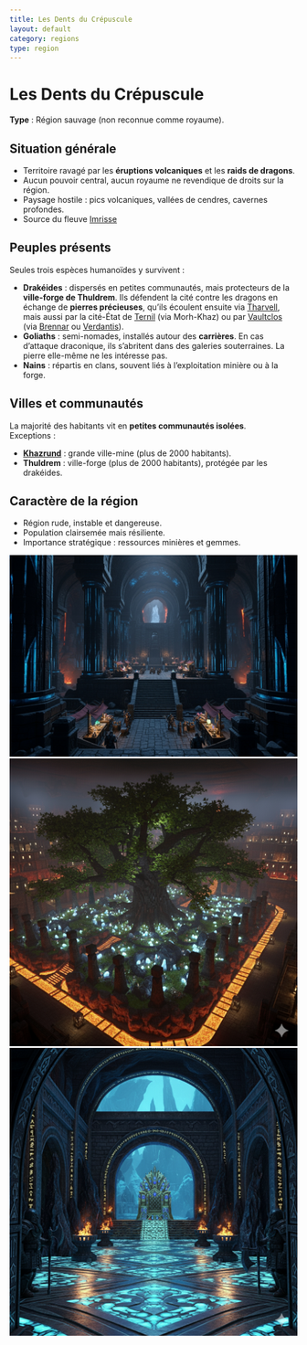 ```yaml
---
title: Les Dents du Crépuscule
layout: default
category: regions
type: region
---
```


# Les Dents du Crépuscule  

**Type** : Région sauvage (non reconnue comme royaume).  

## Situation générale  
- Territoire ravagé par les **éruptions volcaniques** et les **raids de dragons**.  
- Aucun pouvoir central, aucun royaume ne revendique de droits sur la région.  
- Paysage hostile : pics volcaniques, vallées de cendres, cavernes profondes.  
- Source du fleuve [Imrisse](../fleuves/imrisse.md)

## Peuples présents  
Seules trois espèces humanoïdes y survivent :  
- **Drakéides** : dispersés en petites communautés, mais protecteurs de la **ville-forge de Thuldrem**. Ils défendent la cité contre les dragons en échange de **pierres précieuses**, qu’ils écoulent ensuite via [Tharvell](../royaumes/tharvell.md), mais aussi par la cité-État de [Ternil](../villes/ternil.md) (via Morh-Khaz) ou par [Vaultclos](../royaumes/vaultclos.md) (via [Brennar](../villes/brennar.md) ou [Verdantis](../villes/verdantis.md)).  
- **Goliaths** : semi-nomades, installés autour des **carrières**. En cas d’attaque draconique, ils s’abritent dans des galeries souterraines. La pierre elle-même ne les intéresse pas.  
- **Nains** : répartis en clans, souvent liés à l’exploitation minière ou à la forge.  


## Villes et communautés  
La majorité des habitants vit en **petites communautés isolées**.  
Exceptions :  
- **[Khazrund](../villes/khazrund.md)** : grande ville-mine (plus de 2000 habitants).  
- **Thuldrem** : ville-forge (plus de 2000 habitants), protégée par les drakéides.  


## Caractère de la région  
- Région rude, instable et dangereuse.  
- Population clairsemée mais résiliente.  
- Importance stratégique : ressources minières et gemmes.  

<div class="gallery">
<a href="../../images/grande-salle-khazrund.png" class="glightbox right" data-gallery="Khazrund"
data-title="Grande salle de Khazrund avec son marché">
<img src="../../images/grande-salle-khazrund.png" alt="Grande salle de Khazrund avec son marché"/>
</a>
<a href="../../images/place-jardin-souterraine-Khazrund.png" class="glightbox right" data-gallery="Khazrund"
data-title="Place et jardin souterrain de Khazrund tel qu'imaginés par le peintre Imagendir IV selon les récits du voyageur Erestrebian">
<img src="../../images/place-jardin-souterraine-Khazrund.png" alt="Place et jardin souterrains de Khazrund tel qu'imaginés par le peintre Imagendir selon les récit du voyageur Erestrebian"/>
</a>
<a href="../../images/salle-trone-khazrund.png" class="glightbox right" data-gallery="Khazrund"
data-title="Salle du trône tel qu'imaginée par le peintre Imagendir IV selon les récits du voyageur Erestrebian">
<img src="../../images/salle-trone-khazrund.png" alt="Place et jardin souterrains de Khazrund "/>
</a>
</div>

<script>
document.addEventListener("DOMContentLoaded", () => {
  const lightbox = GLightbox({ selector: '.glightbox' });
});
</script>